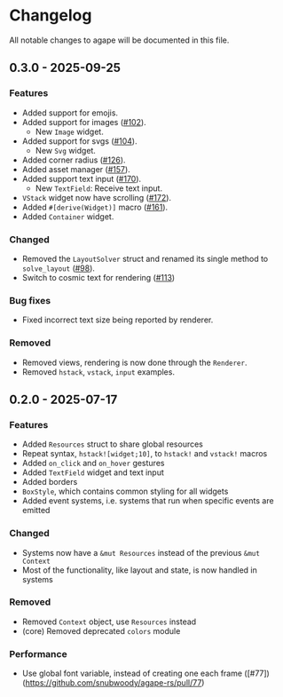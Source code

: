 # Changelog

All notable changes to agape will be documented in this file.

## 0.3.0 - 2025-09-25

### Features

- Added support for emojis.
- Added support for images ([#102](https://github.com/snubwoody/agape-rs/pull/102)).
    - New `Image` widget.
- Added support for svgs ([#104](https://github.com/snubwoody/agape-rs/pull/104)).
    - New `Svg` widget.
- Added corner radius ([#126](https://github.com/snubwoody/agape-rs/pull/126)).
- Added asset manager ([#157](https://github.com/snubwoody/agape-rs/pull/157)).
- Added support text input ([#170](https://github.com/snubwoody/agape-rs/pull/170)).
    - New `TextField`: Receive text input.
- `VStack` widget now have scrolling ([#172](https://github.com/snubwoody/agape-rs/pull/172)).
- Added `#[derive(Widget)]` macro ([#161](https://github.com/snubwoody/agape-rs/pull/161)).
- Added `Container` widget.

### Changed

- Removed the `LayoutSolver` struct and renamed its single method to
  `solve_layout` ([#98](https://github.com/snubwoody/agape-rs/pull/98)).
- Switch to cosmic text for rendering ([#113](https://github.com/snubwoody/agape-rs/pull/113))

### Bug fixes

- Fixed incorrect text size being reported by renderer.

### Removed

- Removed views, rendering is now done through the `Renderer`.
- Removed `hstack`, `vstack`, `input` examples.

## 0.2.0 - 2025-07-17

### Features

- Added `Resources` struct to share global resources
- Repeat syntax, `hstack![widget;10]`, to `hstack!` and `vstack!` macros
- Added `on_click` and `on_hover` gestures
- Added `TextField` widget and text input
- Added borders
- `BoxStyle`, which contains common styling for all widgets
- Added event systems, i.e. systems that run when specific events are emitted

### Changed

- Systems now have a `&mut Resources` instead of the previous `&mut Context`
- Most of the functionality, like layout and state, is now handled in systems

### Removed

- Removed `Context` object, use `Resources` instead
- (core) Removed deprecated `colors` module

### Performance

- Use global font variable, instead of creating one each frame ([#77])(https://github.com/snubwoody/agape-rs/pull/77)
